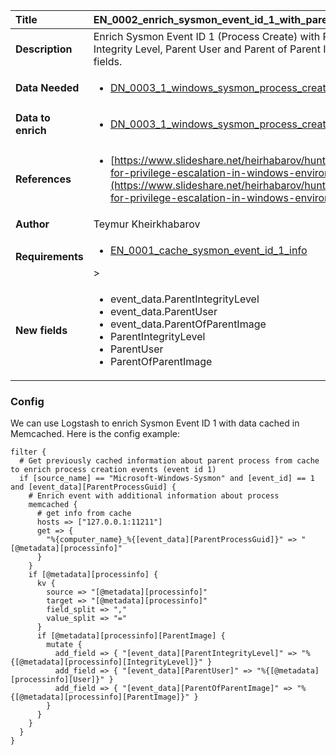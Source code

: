 | Title              | EN_0002_enrich_sysmon_event_id_1_with_parent_info |
|:-------------------|:-----------------------------------------------------------------------------------------------------------------|
| **Description**    | Enrich Sysmon Event ID 1 (Process Create) with Parent Integrity Level,  Parent User and Parent of Parent Image fields. |
| **Data Needed**    |<ul><li>[DN_0003_1_windows_sysmon_process_creation](../Data_Needed/DN_0003_1_windows_sysmon_process_creation.md)</li></ul> |
| **Data to enrich** |<ul><li>[DN_0003_1_windows_sysmon_process_creation](../Data_Needed/DN_0003_1_windows_sysmon_process_creation.md)</li></ul> |
| **References**     |<ul><li>[https://www.slideshare.net/heirhabarov/hunting-for-privilege-escalation-in-windows-environment](https://www.slideshare.net/heirhabarov/hunting-for-privilege-escalation-in-windows-environment)</li></ul> |
| **Author**         | Teymur Kheirkhabarov           |
| **Requirements**   |<ul><li>[EN_0001_cache_sysmon_event_id_1_info](../Enrichments/EN_0001_cache_sysmon_event_id_1_info.md)</li></ul>> |
| **New fields**     |<ul><li>event_data.ParentIntegrityLevel</li><li>event_data.ParentUser</li><li>event_data.ParentOfParentImage</li><li>ParentIntegrityLevel</li><li>ParentUser</li><li>ParentOfParentImage</li></ul> |


### Config

We can use Logstash to enrich Sysmon Event ID 1 with data cached in Memcached. 
Here is the config example:

```
filter {
  # Get previously cached information about parent process from cache to enrich process creation events (event id 1)
  if [source_name] == "Microsoft-Windows-Sysmon" and [event_id] == 1 and [event_data][ParentProcessGuid] {
    # Enrich event with additional information about process
    memcached {
      # get info from cache
      hosts => ["127.0.0.1:11211"]
      get => {
        "%{computer_name}_%{[event_data][ParentProcessGuid]}" => "[@metadata][processinfo]"
      }
    }
    if [@metadata][processinfo] {
      kv {
        source => "[@metadata][processinfo]"
        target => "[@metadata][processinfo]"
        field_split => ","
        value_split => "="
      }
      if [@metadata][processinfo][ParentImage] {
        mutate {
          add_field => { "[event_data][ParentIntegrityLevel]" => "%{[@metadata][processinfo][IntegrityLevel]}" }
          add_field => { "[event_data][ParentUser]" => "%{[@metadata][processinfo][User]}" }
          add_field => { "[event_data][ParentOfParentImage]" => "%{[@metadata][processinfo][ParentImage]}" }
        }
      }
    }
  }
}
```
